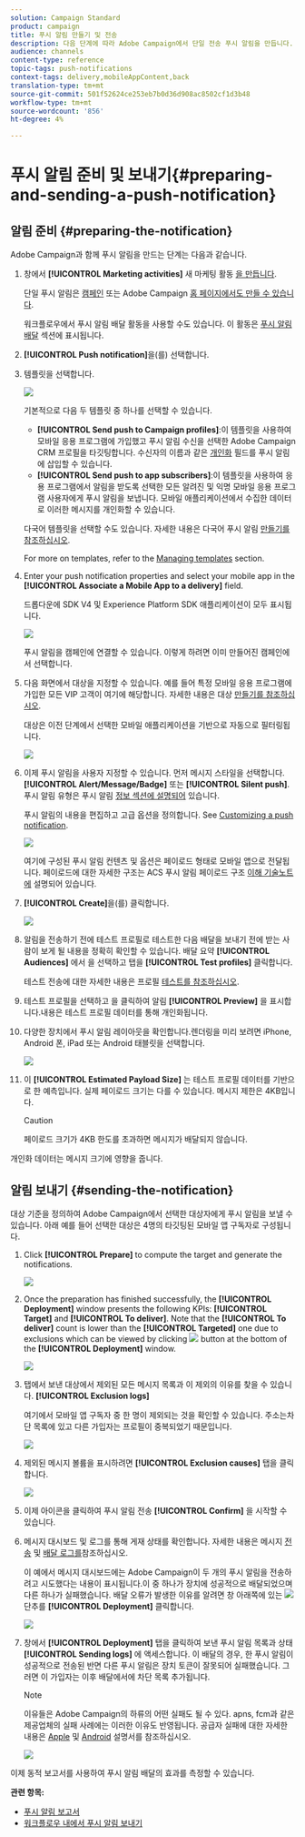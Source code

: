```yaml
---
solution: Campaign Standard
product: campaign
title: 푸시 알림 만들기 및 전송
description: 다음 단계에 따라 Adobe Campaign에서 단일 전송 푸시 알림을 만듭니다.
audience: channels
content-type: reference
topic-tags: push-notifications
context-tags: delivery,mobileAppContent,back
translation-type: tm+mt
source-git-commit: 501f52624ce253eb7b0d36d908ac8502cf1d3b48
workflow-type: tm+mt
source-wordcount: '856'
ht-degree: 4%

---
```



# 푸시 알림 준비 및 보내기{#preparing-and-sending-a-push-notification}

## 알림 준비 {#preparing-the-notification}

Adobe Campaign과 함께 푸시 알림을 만드는 단계는 다음과 같습니다.

1. 창에서 **[!UICONTROL Marketing activities]** 새 마케팅 활동 [을 만듭니다](../../start/using/marketing-activities.md#creating-a-marketing-activity).

   단일 푸시 알림은 [캠페인](../../start/using/marketing-activities.md#creating-a-marketing-activity) 또는 Adobe Campaign [홈 페이지에서도 만들 수 있습니다](../../start/using/interface-description.md#home-page).

   워크플로우에서 푸시 알림 배달 활동을 사용할 수도 있습니다. 이 활동은 [푸시 알림 배달](../../automating/using/push-notification-delivery.md) 섹션에 표시됩니다.

1. **[!UICONTROL Push notification]**&#x200B;을(를) 선택합니다.
1. 템플릿을 선택합니다.

   ![](assets/push_notif_type.png)

   기본적으로 다음 두 템플릿 중 하나를 선택할 수 있습니다.

   * **[!UICONTROL Send push to Campaign profiles]**:이 템플릿을 사용하여 모바일 응용 프로그램에 가입했고 푸시 알림 수신을 선택한 Adobe Campaign CRM 프로필을 타깃팅합니다. 수신자의 이름과 같은 [개인화](../../designing/using/personalization.md#inserting-a-personalization-field) 필드를 푸시 알림에 삽입할 수 있습니다.
   * **[!UICONTROL Send push to app subscribers]**:이 템플릿을 사용하여 응용 프로그램에서 알림을 받도록 선택한 모든 알려진 및 익명 모바일 응용 프로그램 사용자에게 푸시 알림을 보냅니다. 모바일 애플리케이션에서 수집한 데이터로 이러한 메시지를 개인화할 수 있습니다.

   다국어 템플릿을 선택할 수도 있습니다. 자세한 내용은 다국어 푸시 알림 [만들기를 참조하십시오](../../channels/using/creating-a-multilingual-push-notification.md).

   For more on templates, refer to the [Managing templates](../../start/using/marketing-activity-templates.md) section.

1. Enter your push notification properties and select your mobile app in the **[!UICONTROL Associate a Mobile App to a delivery]** field.

   드롭다운에 SDK V4 및 Experience Platform SDK 애플리케이션이 모두 표시됩니다.

   ![](assets/push_notif_properties.png)

   푸시 알림을 캠페인에 연결할 수 있습니다. 이렇게 하려면 이미 만들어진 캠페인에서 선택합니다.

1. 다음 화면에서 대상을 지정할 수 있습니다. 예를 들어 특정 모바일 응용 프로그램에 가입한 모든 VIP 고객이 여기에 해당합니다. 자세한 내용은 대상 [만들기를 참조하십시오](../../audiences/using/creating-audiences.md).

   대상은 이전 단계에서 선택한 모바일 애플리케이션을 기반으로 자동으로 필터링됩니다.

   ![](assets/push_notif_audience.png)

1. 이제 푸시 알림을 사용자 지정할 수 있습니다. 먼저 메시지 스타일을 선택합니다. **[!UICONTROL Alert/Message/Badge]** 또는 **[!UICONTROL Silent push]**. 푸시 알림 유형은 푸시 알림 [정보 섹션에 설명되어](../../channels/using/about-push-notifications.md) 있습니다.

   푸시 알림의 내용을 편집하고 고급 옵션을 정의합니다. See [Customizing a push notification](../../channels/using/customizing-a-push-notification.md).

   ![](assets/push_notif_content.png)

   여기에 구성된 푸시 알림 컨텐츠 및 옵션은 페이로드 형태로 모바일 앱으로 전달됩니다. 페이로드에 대한 자세한 구조는 ACS 푸시 알림 페이로드 구조 [이해 기술노트에](https://docs.adobe.com/content/help/ko-KR/campaign-standard/using/communication-channels/push-notifications/push-payload.html) 설명되어 있습니다.

1. **[!UICONTROL Create]**&#x200B;을(를) 클릭합니다.

   ![](assets/push_notif_content_2.png)

1. 알림을 전송하기 전에 테스트 프로필로 테스트한 다음 배달을 보내기 전에 받는 사람이 보게 될 내용을 정확히 확인할 수 있습니다. 배달 요약 **[!UICONTROL Audiences]** 에서 을 선택하고 탭을 **[!UICONTROL Test profiles]** 클릭합니다.

   테스트 전송에 대한 자세한 내용은 프로필 [테스트를 참조하십시오](../../sending/using/sending-proofs.md).

1. 테스트 프로필을 선택하고 을 클릭하여 알림 **[!UICONTROL Preview]** 을 표시합니다.내용은 테스트 프로필 데이터를 통해 개인화됩니다.
1. 다양한 장치에서 푸시 알림 레이아웃을 확인합니다.렌더링을 미리 보려면 iPhone, Android 폰, iPad 또는 Android 태블릿을 선택합니다.

   ![](assets/push_notif_preview.png)

1. 이 **[!UICONTROL Estimated Payload Size]** 는 테스트 프로필 데이터를 기반으로 한 예측입니다. 실제 페이로드 크기는 다를 수 있습니다. 메시지 제한은 4KB입니다.

   >[!CAUTION]
   >
   >페이로드 크기가 4KB 한도를 초과하면 메시지가 배달되지 않습니다.

개인화 데이터는 메시지 크기에 영향을 줍니다.

## 알림 보내기 {#sending-the-notification}

대상 기준을 정의하여 Adobe Campaign에서 선택한 대상자에게 푸시 알림을 보낼 수 있습니다. 아래 예를 들어 선택한 대상은 4명의 타깃팅된 모바일 앱 구독자로 구성됩니다.

1. Click **[!UICONTROL Prepare]** to compute the target and generate the notifications.

   ![](assets/push_send_1.png)

1. Once the preparation has finished successfully, the **[!UICONTROL Deployment]** window presents the following KPIs: **[!UICONTROL Target]** and **[!UICONTROL To deliver]**. Note that the **[!UICONTROL To deliver]** count is lower than the **[!UICONTROL Targeted]** one due to exclusions which can be viewed by clicking ![](assets/lp_link_properties.png) button at the bottom of the **[!UICONTROL Deployment]** window.

   ![](assets/push_send_2.png)

1. 탭에서 보낸 대상에서 제외된 모든 메시지 목록과 이 제외의 이유를 찾을 수 있습니다. **[!UICONTROL Exclusion logs]**

   여기에서 모바일 앱 구독자 중 한 명이 제외되는 것을 확인할 수 있습니다. 주소는차단 목록에 있고 다른 가입자는 프로필이 중복되었기 때문입니다.

   ![](assets/push_send_5.png)

1. 제외된 메시지 볼륨을 표시하려면 **[!UICONTROL Exclusion causes]** 탭을 클릭합니다.

   ![](assets/push_send_7.png)

1. 이제 아이콘을 클릭하여 푸시 알림 전송 **[!UICONTROL Confirm]** 을 시작할 수 있습니다.
1. 메시지 대시보드 및 로그를 통해 게재 상태를 확인합니다. 자세한 내용은 메시지 [전송](../../sending/using/confirming-the-send.md) 및 [배달 로그를](../../sending/using/monitoring-a-delivery.md#delivery-logs)참조하십시오.

   이 예에서 메시지 대시보드에는 Adobe Campaign이 두 개의 푸시 알림을 전송하려고 시도했다는 내용이 표시됩니다.이 중 하나가 장치에 성공적으로 배달되었으며 다른 하나가 실패했습니다. 배달 오류가 발생한 이유를 알려면 창 아래쪽에 있는 ![](assets/lp_link_properties.png) 단추를 **[!UICONTROL Deployment]** 클릭합니다.

   ![](assets/push_send_4.png)

1. 창에서 **[!UICONTROL Deployment]** 탭을 클릭하여 보낸 푸시 알림 목록과 상태 **[!UICONTROL Sending logs]** 에 액세스합니다. 이 배달의 경우, 한 푸시 알림이 성공적으로 전송된 반면 다른 푸시 알림은 장치 토큰이 잘못되어 실패했습니다. 그러면 이 가입자는 이후 배달에서에 차단 목록 추가됩니다.

   >[!NOTE]
   >
   >이유들은 Adobe Campaign의 하류의 어떤 실패도 될 수 있다. apns, fcm과 같은 제공업체의 실패 사례에는 이러한 이유도 반영됩니다. 공급자 실패에 대한 자세한 내용은 [Apple](https://developer.apple.com/library/content/documentation/NetworkingInternet/Conceptual/RemoteNotificationsPG/CommunicatingwithAPNs.html) 및 [Android](https://firebase.google.com/docs/cloud-messaging/http-server-ref) 설명서를 참조하십시오.

   ![](assets/push_send_6.png)

이제 동적 보고서를 사용하여 푸시 알림 배달의 효과를 측정할 수 있습니다.

**관련 항목:**

* [푸시 알림 보고서](../../reporting/using/push-notification-report.md)
* [워크플로우 내에서 푸시 알림 보내기](../../automating/using/push-notification-delivery.md)
